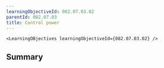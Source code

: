 ```yaml
---
learningObjectiveId: 082.07.03.02
parentId: 082.07.03
title: Control power
---
```


```tsx eval
<LearningOBjectives learningObjectiveId={082.07.03.02} />
```

## Summary
